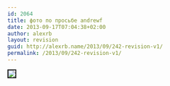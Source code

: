 ```yaml
---
id: 2064
title: фото по просьбе andrewf
date: 2013-09-17T07:04:38+02:00
author: alexrb
layout: revision
guid: http://alexrb.name/2013/09/242-revision-v1/
permalink: /2013/09/242-revision-v1/
---
```

[<img src="http://img.lj.com.ua/alexrb-aka-ral/DSC00038_small.jpg" border=2>](http://img.lj.com.ua/alexrb-aka-ral/DSC00038.jpg)